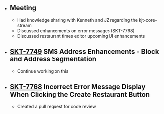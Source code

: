 - ## Meeting
	- Had knowledge sharing with Kenneth and JZ regarding the kjt-core-stream
	- Discussed enhancements on error messages (SKT-7768)
	- Discussed restaurant times editor upcoming UI enhancements
- ## [SKT-7749](https://wondersco.atlassian.net/browse/SKT-7749) SMS Address Enhancements - Block and Address Segmentation
	- Continue working on this
- ## [SKT-7768](https://wondersco.atlassian.net/browse/SKT-7768) Incorrect Error Message Display When Clicking the Create Restaurant Button
	- Created a pull request for code review